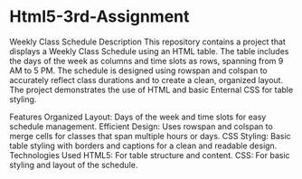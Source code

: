 # Html5-3rd-Assignment

Weekly Class Schedule
Description
This repository contains a project that displays a Weekly Class Schedule using an HTML table. The table includes the days of the week as columns and time slots as rows, spanning from 9 AM to 5 PM. The schedule is designed using rowspan and colspan to accurately reflect class durations and to create a clean, organized layout. The project demonstrates the use of HTML and basic Enternal CSS for table styling.

Features
Organized Layout: Days of the week and time slots for easy schedule management.
Efficient Design: Uses rowspan and colspan to merge cells for classes that span multiple hours or days.
CSS Styling: Basic table styling with borders and captions for a clean and readable design.
Technologies Used
HTML5: For table structure and content.
CSS: For basic styling and layout of the schedule.
